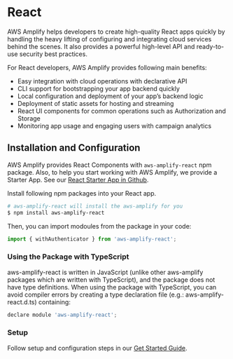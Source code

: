 ---
---

# React

AWS Amplify helps developers to create high-quality React apps quickly by handling the heavy lifting of configuring and integrating cloud services behind the scenes. It also provides a powerful high-level API and ready-to-use security best practices.

For React developers, AWS Amplify provides following main benefits:
- Easy integration with cloud operations with declarative API
- CLI support for bootstrapping your app backend quickly
- Local configuration and deployment of your app’s backend logic
- Deployment of static assets for hosting and streaming
- React UI components for common operations such as Authorization and Storage
- Monitoring app usage and engaging users with campaign analytics

## Installation and Configuration

AWS Amplify provides React Components with `aws-amplify-react` npm package. Also, to help you start working with AWS Amplify, we provide a Starter App. See our [React Starter App in Github](https://github.com/awslabs/aws-mobile-react-sample).

Install following npm packages into your React app.

```bash
# aws-amplify-react will install the aws-amplify for you
$ npm install aws-amplify-react
```

Then, you can import modoules from the package in your code:
```js
import { withAuthenticator } from 'aws-amplify-react';
```

### Using the Package with TypeScript

aws-amplify-react is written in JavaScript (unlike other aws-amplify packages which are written with TypeScript), and the package does not have type definitions. When using the package with TypeScript, you can avoid compiler errors by creating a type declaration file (e.g.:  aws-amplify-react.d.ts) containing:

```js
declare module 'aws-amplify-react';
```
 
### Setup

Follow setup and configuration steps in our [Get Started Guide](https://aws-amplify.github.io/amplify-js/media/quick_start?platform=react).

